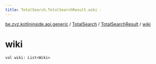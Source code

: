 ```yaml
---
title: TotalSearch.TotalSearchResult.wiki - 
---
```


[be.zvz.kotlininside.api.generic](../../index.html) / [TotalSearch](../index.html) / [TotalSearchResult](index.html) / [wiki](./wiki.html)

# wiki

`val wiki: List<Wiki>`